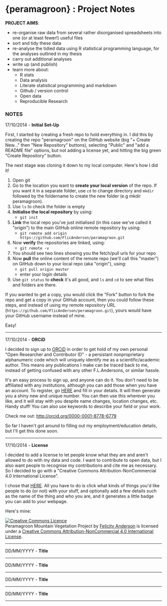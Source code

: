 {peramagroon} : Project Notes
==============================

**PROJECT AIMS**: 

  * re-organise raw data from several rather disorganised spreadsheets into one (or at least fewer!) useful files
  * sort and tidy these data 
  * re-analyse the tidied data using R statistical programming language, for the analyses outlined in my thesis
  * carry out additional analyses
  * write up (and publish)
  * learn more about: 
    * R stats
    * Data analysis
    * Literate statistical programming and markdown
    * Github / version control
    * Open data
    * Reproducible Research   

### NOTES 

17/10/2014  -  **Initial Set-Up** 

First, I started by creating a fresh repo to hold everything in.  I did this by creating the repo "peramagroon" on the GitHub website (big "+ Create New..." then "New Repository" buttons), selecting "Public" and "add a README file" options, but not adding a license yet, and hitting the big green "Create Repository" button.  

The next stage was cloning it down to my local computer.  Here's how I did it!

1. Open git
2. Go to the location you want to **create your local version** of the repo. If you want it in a separate folder, use `cd` to change directory and `mkdir` followed by the foldername to create the new folder (e.g mkdir peramagroon).
3. Use `ls` to check the folder is empty
4. **Initialise the local repository** by using:
    * `git init`
5. **Link** the local repo you've just initialised (in this case we've called it "origin") to the main GitHub online remote repository by using:
    * `git remote add origin https://github.com/FlicAnderson/peramagroon.git`
6. Now **verify** the repositories are linked, using: 
    * `git remote -v`
7. You should see two lines showing you the fetch/pull urls for your repo
8. Now **pull** the online content of the remote repo (we'll call this "master") on GitHub down to your local repo (aka "origin"), using: 
    * `git pull origin master` 
    * enter your login details
9. Use `git status` to **check** it's all good, and `ls` and `cd` to see what files and folders are there.

If you wanted to get a copy, you would click the "Fork" button to fork the repo and get a copy in your GitHub account, then you could follow these steps, and instead of using my remote repository URL (`https://github.com/FlicAnderson/peramagroon.git`), yours would have your GitHub username instead of mine. 

Easy!

--------------------------------------------------------------------------------

17/10/2014  -  **ORCiD** 

I decided to sign up to [ORCiD](http://orcid.org/) in order to get hold of my own personal "Open Researcher and Contributor ID" - a persistant nonproprietary alphanumeric code which will uniquely identify me as a scientific/academic author.  This means any publications I make can be traced back to me, instead of getting confused with any other F.L.Andersons, or similar hassle. 

It's an easy process to sign up, and anyone can do it.  You don't need to be affiliated with any institutions, although you can add those when you have an account.  To register, go [HERE](https://orcid.org/register) and fill in your details.  It will then generate you a shiny new and unique number.  You can then use this wherever you like, and it will stay with you despite name changes, location changes, etc.  Handy stuff!  You can also use keywords to describe your field or your work.

Check me out: http://orcid.org/0000-0001-8778-6779

So far I haven't got around to filling out my employment/education details, but I'll get this done soon.

--------------------------------------------------------------------------------

17/10/2014  -  **License** 

I decided to add a license to let people know what they are and aren't allowed to do with my data and code.  I want to contribute to open data, but I also want people to recognise my contributions and cite me as necessary.  So I decided to go with a "Creative Commons Attribution-NonCommercial 4.0 International License".  

I chose that [HERE](https://creativecommons.org/choose/).  All you have to do is click what kinds of things you'd like people to do (or not) with your stuff, and optionally add a few details such as the name of the thing and who you are, and it generates a little badge you can add to your webpage.  

Here's mine: 

<a rel="license" href="http://creativecommons.org/licenses/by-nc/4.0/"><img alt="Creative Commons Licence" style="border-width:0" src="https://i.creativecommons.org/l/by-nc/4.0/88x31.png" /></a><br /><span xmlns:dct="http://purl.org/dc/terms/" property="dct:title">Peramagroon Mountain Vegetation Project</span> by <a xmlns:cc="http://creativecommons.org/ns#" href="https://github.com/FlicAnderson/peramagroon" property="cc:attributionName" rel="cc:attributionURL">Felicity Anderson</a> is licensed under a <a rel="license" href="http://creativecommons.org/licenses/by-nc/4.0/">Creative Commons Attribution-NonCommercial 4.0 International License</a>.

--------------------------------------------------------------------------------


DD/MM/YYYY  -  **Title** 


--------------------------------------------------------------------------------

DD/MM/YYYY  -  **Title** 


--------------------------------------------------------------------------------

DD/MM/YYYY  -  **Title** 


--------------------------------------------------------------------------------

DD/MM/YYYY  -  **Title** 


--------------------------------------------------------------------------------
